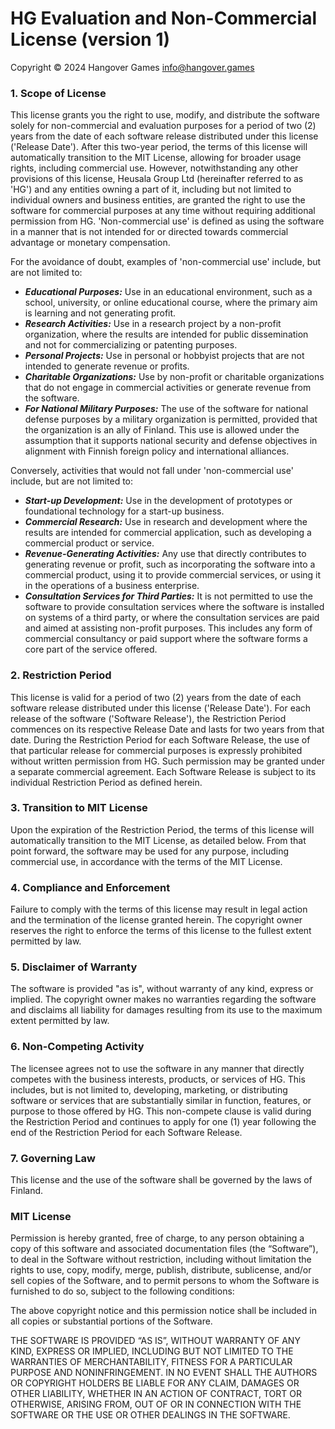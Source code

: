 # HG Evaluation and Non-Commercial License (version 1)

Copyright © 2024 Hangover Games <info@hangover.games>

### 1. Scope of License

This license grants you the right to use, modify, and distribute the software 
solely for non-commercial and evaluation purposes for a period of two (2) years 
from the date of each software release distributed under this license ('Release 
Date'). After this two-year period, the terms of this license will automatically 
transition to the MIT License, allowing for broader usage rights, including 
commercial use. However, notwithstanding any other provisions of this license, 
Heusala Group Ltd (hereinafter referred to as 'HG') and any entities owning a 
part of it, including but not limited to individual owners and business entities, 
are granted the right to use the software for commercial purposes at any time 
without requiring additional permission from HG. 'Non-commercial use' is defined 
as using the software in a manner that is not intended for or directed towards 
commercial advantage or monetary compensation.

For the avoidance of doubt, examples of 'non-commercial use' include, but are 
not limited to:

* ***Educational Purposes:*** Use in an educational environment, such as a school, 
  university, or online educational course, where the primary aim is learning 
  and not generating profit.
* ***Research Activities:*** Use in a research project by a non-profit organization, 
  where the results are intended for public dissemination and not for 
  commercializing or patenting purposes.
* ***Personal Projects:*** Use in personal or hobbyist projects that are not intended 
  to generate revenue or profits.
* ***Charitable Organizations:*** Use by non-profit or charitable organizations that 
  do not engage in commercial activities or generate revenue from the software.
* ***For National Military Purposes:*** The use of the software for national defense 
  purposes by a military organization is permitted, provided that the 
  organization is an ally of Finland. This use is allowed under the assumption 
  that it supports national security and defense objectives in alignment with 
  Finnish foreign policy and international alliances.

Conversely, activities that would not fall under 'non-commercial use' include, 
but are not limited to:

* ***Start-up Development:*** Use in the development of prototypes or foundational 
  technology for a start-up business.
* ***Commercial Research:*** Use in research and development where the results are 
  intended for commercial application, such as developing a commercial product 
  or service.
* ***Revenue-Generating Activities:*** Any use that directly contributes to generating 
  revenue or profit, such as incorporating the software into a commercial 
  product, using it to provide commercial services, or using it in the 
  operations of a business enterprise.
* ***Consultation Services for Third Parties:*** It is not permitted to use the 
  software to provide consultation services where the software is installed on 
  systems of a third party, or where the consultation services are paid and 
  aimed at assisting non-profit purposes. This includes any form of commercial 
  consultancy or paid support where the software forms a core part of the 
  service offered.

### 2. Restriction Period

This license is valid for a period of two (2) years from the date of each 
software release distributed under this license ('Release Date'). For each 
release of the software ('Software Release'), the Restriction Period commences
on its respective Release Date and lasts for two years from that date. During 
the Restriction Period for each Software Release, the use of that particular 
release for commercial purposes is expressly prohibited without written 
permission from HG. Such permission may be granted under a 
separate commercial agreement. Each Software Release is subject to its 
individual Restriction Period as defined herein.

### 3. Transition to MIT License

Upon the expiration of the Restriction Period, the terms of this license will
automatically transition to the MIT License, as detailed below. From that point
forward, the software may be used for any purpose, including commercial use, in
accordance with the terms of the MIT License.

### 4. Compliance and Enforcement

Failure to comply with the terms of this license may result in legal action and
the termination of the license granted herein. The copyright owner reserves the
right to enforce the terms of this license to the fullest extent permitted by
law.

### 5. Disclaimer of Warranty

The software is provided "as is", without warranty of any kind, express or
implied. The copyright owner makes no warranties regarding the software and
disclaims all liability for damages resulting from its use to the maximum
extent permitted by law.

### 6. Non-Competing Activity

The licensee agrees not to use the software in any manner that directly competes
with the business interests, products, or services of HG. This 
includes, but is not limited to, developing, marketing, or distributing software 
or services that are substantially similar in function, features, or purpose to
those offered by HG. This non-compete clause is valid during the
Restriction Period and continues to apply for one (1) year following the end of
the Restriction Period for each Software Release.

### 7. Governing Law

This license and the use of the software shall be governed by the laws of Finland.

### MIT License

Permission is hereby granted, free of charge, to any person obtaining a copy of
this software and associated documentation files (the “Software”), to deal in
the Software without restriction, including without limitation the rights to
use, copy, modify, merge, publish, distribute, sublicense, and/or sell copies of
the Software, and to permit persons to whom the Software is furnished to do so,
subject to the following conditions:

The above copyright notice and this permission notice shall be included in all
copies or substantial portions of the Software.

THE SOFTWARE IS PROVIDED “AS IS”, WITHOUT WARRANTY OF ANY KIND, EXPRESS OR
IMPLIED, INCLUDING BUT NOT LIMITED TO THE WARRANTIES OF MERCHANTABILITY, FITNESS
FOR A PARTICULAR PURPOSE AND NONINFRINGEMENT. IN NO EVENT SHALL THE AUTHORS OR
COPYRIGHT HOLDERS BE LIABLE FOR ANY CLAIM, DAMAGES OR OTHER LIABILITY, WHETHER
IN AN ACTION OF CONTRACT, TORT OR OTHERWISE, ARISING FROM, OUT OF OR IN
CONNECTION WITH THE SOFTWARE OR THE USE OR OTHER DEALINGS IN THE SOFTWARE.
